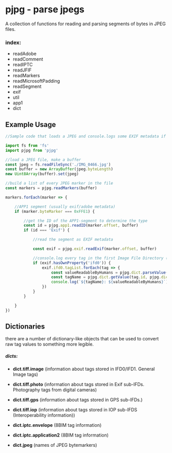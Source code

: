 pjpg - parse jpegs
============
A collection of functions for reading and parsing segments of bytes in JPEG files.

### index:
- readAdobe
- readComment
- readIPTC
- readJFIF
- readMarkers
- readMicrosoftPadding
- readSegment
- exif
- util
- app1
- dict


Example Usage
------------
```Javascript
//Sample code that loads a JPEG and console.logs some EXIF metadata if the file has any.

import fs from 'fs'
import pjpg from 'pjpg'

//load a JPEG file, make a buffer
const jpeg = fs.readFileSync('./IMG_0466.jpg')
const buffer = new ArrayBuffer(jpeg.byteLength)
new Uint8Array(buffer).set(jpeg)

//build a list of every JPEG marker in the file
const markers = pjpg.readMarkers(buffer)

markers.forEach(marker => {

	//APP1 segment (usually exif/adobe metadata)
	if (marker.byteMarker === 0xFFE1) {

		//get the ID of the APP1-segment to determine the type
		const id = pjpg.app1.readID(marker.offset, buffer)
		if (id === 'Exif') {

			//read the segment as EXIF metadata

			const exif = pjpg.exif.readExif(marker.offset, buffer)

			//console.log every tag in the first Image File Directory (IFD0)
			if (exif.hasOwnProperty('ifd0')) {
				exif.ifd0.tagList.forEach(tag => {
					const valueReadableByHumans = pjpg.dict.parseValue(tag, pjpg.dict.tiff.image)
					const tagName = pjpg.dict.getValue(tag.id, pjpg.dict.tiff.image, 'name')
					console.log(`${tagName}: ${valueReadableByHumans}`)
				})
			}
		}

	}
})

```

Dictionaries
------------
there are a number of dictionary-like objects that can be used to convert raw tag values to something more legible.

##### dicts:
- **dict.tiff.image** (information about tags stored in IFD0/IFD1. General Image tags)
- **dict.tiff.photo** (information about tags stored in Exif sub-IFDs. Photography tags from digital cameras)
- **dict.tiff.gps** (information about tags stored in GPS sub-IFDs.)
- **dict.tiff.iop** (information about tags stored in IOP sub-IFDS (Interoperability information))

- **dict.iptc.envelope** (8BIM tag information)
- **dict.iptc.application2** (8BIM tag information)

- **dict.jpeg** (names of JPEG bytemarkers)

